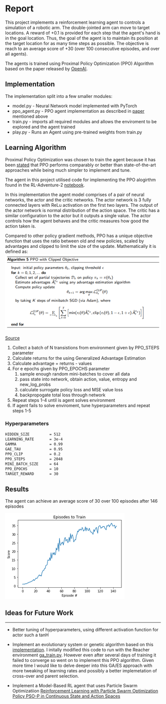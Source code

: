# Report

This project implements a reinforcement learning agent to controls a simulation of a robotic arm. The double-jointed arm can move to target locations. A reward of +0.1 is provided for each step that the agent's hand is in the goal location. Thus, the goal of the agent is to maintain its position at the target location for as many time steps as possible. 
The objective is reach to an average score of +30 (over 100 consecutive episodes, and over all agents). 

The agents is trained using Proximal Policy Optimization (PPO) Algorithm based on the paper released by [OpenAI](https://blog.openai.com/openai-baselines-ppo/).

## Implementation

The implementation split into a few smaller modules: 

* model.py - Neural Network model implemented with PyTorch
* ppo_agent.py - PPO agent implementation as described in [paper](https://arxiv.org/abs/1707.06347) mentioned above
* train.py - imports all required modules and allows the enviroment to be explored and the agent trained
* play.py - Runs an Agent using pre-trained weights from train.py

## Learning Algorithm

Proximal Policy Optimization was chosen to train the agent because it has been [stated](https://blog.openai.com/openai-baselines-ppo/) that PPO performs comparably or better than state-of-the-art approaches while being much simpler to implement and tune.  

The agent in this project utilised code for implementing the PPO alogirthm found in the RL-Adventure-2 [notebook](https://github.com/higgsfield/RL-Adventure-2/blob/master/3.ppo.ipynb).	

In this implementation the agent model comprises of a pair of neural networks, the actor and the critic networks. The actor network is 3 fully connected layers with ReLu activation on the first two layers. The output of the actor network is normal distribution of the action space. The critic has a similar configuration to the actor but it outputs a single value. The actor controls how the agent behaves and the critic measures how good the action taken is.

Compared to other policy gradient methods, PPO has a unique objective function that uses the ratio between old and new policies, scaled by advantages and clipped to limit the size of the update. Mathematically it is defined as:   
![PPO Objective](data/images/ppo-co.png)

[Source](http://rail.eecs.berkeley.edu/deeprlcourse-fa17/f17docs/lecture_13_advanced_pg.pdf)

1. Collect a batch of N transistions from environment given by PPO_STEPS parameter
1. Calculate returns for the using Generalized Advantage Estimation
1. Calculate advantage = returns - values
1. For e epochs given by PPO_EPOCHS parameter
   1. sample enough random mini-batches to cover all data
   1. pass state into network, obtain action, value, entropy and new_log_probs
   1. calculate surrogate policy loss and MSE value loss
   1. backpropogate total loss through network 
1. Repeat steps 1-4 until is agent solves environment
1. If agent fails to solve enviroment, tune hyperparameters and repeat steps 1-5

### Hyperparameters

	HIDDEN_SIZE         = 512
	LEARNING_RATE       = 3e-4
	GAMMA               = 0.99
	GAE_TAU             = 0.95
	PPO_CLIP            = 0.2
	PPO_STEPS           = 2048
	MINI_BATCH_SIZE     = 64
	PPO_EPOCHS          = 10
	TARGET_REWARD       = 30


## Results

The agent can achieve an average score of 30 over 100 episodes after 146 episodes

![Plot of Rewards](data/images/ppo-training.png)


## Ideas for Future Work
---

* Better tuning of hyperparameters, using different activation function for actor such a tanH

* Implement an evolutionary system or genetic algorithm based on this [implementation](https://github.com/PacktPublishing/Deep-Reinforcement-Learning-Hands-On/tree/master/Chapter16). I initally modified this code to run with the Reacher environment [ga_train.py](archive/ga_train.py). However even after several days of training it failed to converge so went on to implement this PPO algorithm. Given more time I would like to delve deeper into this GA/ES approach with more tweaking of learning rates and possibly a better implemetation of cross-over and parent selection.

* Implement a Model-Based RL agent that uses Particle Swarm Optimizatiion [Reinforcement Learning with Particle Swarm Optimization Policy PSO-P in Continuous State and Action Spaces](https://pdfs.semanticscholar.org/d0c4/9a9ed109cb8573217a9a0affbad7881b77a4.pdf)
